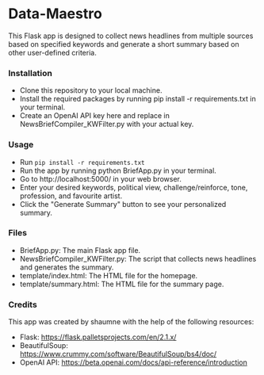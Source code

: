 # Data-Maestro
This Flask app is designed to collect news headlines from multiple sources based on specified keywords and generate a short summary based on other user-defined criteria.

### Installation
- Clone this repository to your local machine.
- Install the required packages by running pip install -r requirements.txt in your terminal.
- Create an OpenAI API key here and replace <your-api-key-here> in NewsBriefCompiler_KWFilter.py with your actual key.

### Usage
- Run  `pip install -r requirements.txt`
- Run the app by running python BriefApp.py in your terminal.
- Go to http://localhost:5000/ in your web browser.
- Enter your desired keywords, political view, challenge/reinforce, tone, profession, and favourite artist.
- Click the "Generate Summary" button to see your personalized summary.

### Files
- BriefApp.py: The main Flask app file.
- NewsBriefCompiler_KWFilter.py: The script that collects news headlines and generates the summary.
- template/index.html: The HTML file for the homepage.
- template/summary.html: The HTML file for the summary page.

### Credits
This app was created by shaumne with the help of the following resources:

- Flask: https://flask.palletsprojects.com/en/2.1.x/
- BeautifulSoup: https://www.crummy.com/software/BeautifulSoup/bs4/doc/
- OpenAI API: https://beta.openai.com/docs/api-reference/introduction